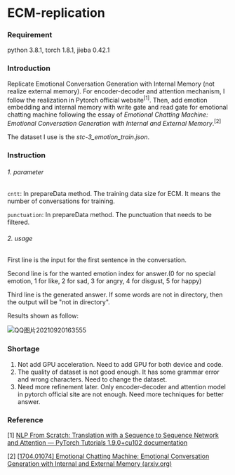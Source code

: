 # ECM-replication

### Requirement

python 3.8.1, torch 1.8.1, jieba 0.42.1

### Introduction

Replicate Emotional Conversation Generation with Internal Memory (not realize external memory). For encoder-decoder and attention mechanism, I follow the realization in Pytorch official website<sup>[1]</sup>. Then, add emotion embedding and internal memory with write gate and read gate for emotional chatting machine following the essay of *Emotional Chatting Machine: Emotional Conversation Generation with Internal and External Memory*.<sup>[2]</sup>

The dataset I use is the *stc-3_emotion_train.json*.

### Instruction

###### 1. parameter

`cntt`: In prepareData method. The training data size for ECM. It means the number of conversations for training.

`punctuation`: In prepareData method. The punctuation that needs to be filtered.

###### 2. usage

First line is the input for the first sentence in the conversation.

Second line is for the wanted emotion index for answer.(0 for no special emotion, 1 for like, 2 for sad, 3 for angry, 4 for disgust, 5 for happy)

Third line is the generated answer. If some words are not in directory, then the output will be "not in directory".

Results shown as follow:

![QQ图片20210920163555](C:\Users\dell\Desktop\picture.png)

### Shortage

1. Not add GPU acceleration. Need to add GPU for both device and code.
2. The quality of dataset is not good enough. It has some grammar error and wrong characters. Need to change the dataset.
3. Need more refinement later. Only encoder-decoder and attention model in pytorch official site are not enough. Need more techniques for better answer.

### Reference

[1] [NLP From Scratch: Translation with a Sequence to Sequence Network and Attention — PyTorch Tutorials 1.9.0+cu102 documentation](https://pytorch.org/tutorials/intermediate/seq2seq_translation_tutorial.html)

[2] [[1704.01074\] Emotional Chatting Machine: Emotional Conversation Generation with Internal and External Memory (arxiv.org)](https://arxiv.org/abs/1704.01074)